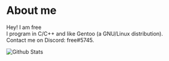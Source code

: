 # About me
Hey! I am free <br/>
I program in C/C++ and like Gentoo (a GNU/Linux distribution). <br/>
Contact me on Discord: free#5745.

![Github Stats](https://github-readme-stats.vercel.app/api?username=smhman&count_private=true&show_icons=true&theme=onedark)
